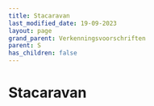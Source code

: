 ```yaml
---
title: Stacaravan
last_modified_date: 19-09-2023
layout: page
grand_parent: Verkenningsvoorschriften
parent: S
has_children: false
---
```


Stacaravan
==========

